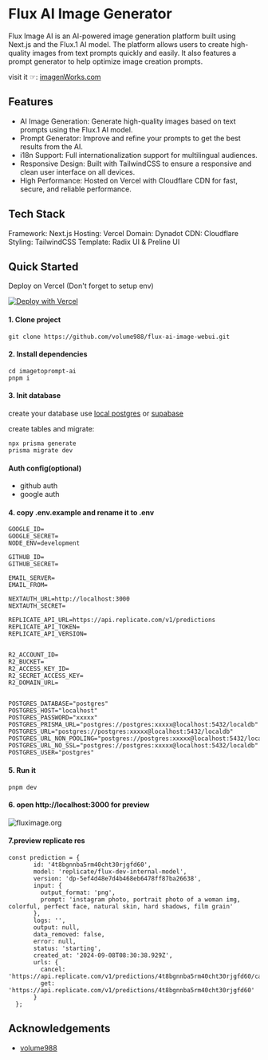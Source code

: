 # Flux AI Image Generator

Flux Image AI is an AI-powered image generation platform built using Next.js and the Flux.1 AI model. The platform allows users to create high-quality images from text prompts quickly and easily. It also features a prompt generator to help optimize image creation prompts.

visit it ☞: [imagenWorks.com](https://imagenWorks.com)


## Features

- AI Image Generation: Generate high-quality images based on text prompts using the Flux.1 AI model.
- Prompt Generator: Improve and refine your prompts to get the best results from the AI.
- i18n Support: Full internationalization support for multilingual audiences.
- Responsive Design: Built with TailwindCSS to ensure a responsive and clean user interface on all devices.
- High Performance: Hosted on Vercel with Cloudflare CDN for fast, secure, and reliable performance.

## Tech Stack

Framework: Next.js
Hosting: Vercel
Domain: Dynadot
CDN: Cloudflare
Styling: TailwindCSS
Template: Radix UI & Preline UI


## Quick Started

Deploy on Vercel (Don't forget to setup env)

[![Deploy with Vercel](https://vercel.com/button)](https://vercel.com/new/clone?repository-url=https://github.com/volume988/flux-ai-image-webui.git&project-name=flux-ai-image&repository-name=flux-ai-image)

#### 1. Clone project

```
git clone https://github.com/volume988/flux-ai-image-webui.git
```

#### 2. Install dependencies

```
cd imagetoprompt-ai
pnpm i
```

#### 3. Init database

create your database use [local postgres](https://wiki.postgresql.org/wiki/Homebrew) or [supabase](https://supabase.com/)

create tables and migrate:

```
npx prisma generate
prisma migrate dev
```
#### Auth config(optional)
* github auth
* google auth 
#### 4. copy .env.example and rename it to .env

```
GOOGLE_ID=
GOOGLE_SECRET=
NODE_ENV=development

GITHUB_ID=
GITHUB_SECRET=

EMAIL_SERVER=
EMAIL_FROM=

NEXTAUTH_URL=http://localhost:3000
NEXTAUTH_SECRET=

REPLICATE_API_URL=https://api.replicate.com/v1/predictions
REPLICATE_API_TOKEN=
REPLICATE_API_VERSION=


R2_ACCOUNT_ID=
R2_BUCKET=
R2_ACCESS_KEY_ID=
R2_SECRET_ACCESS_KEY=
R2_DOMAIN_URL=


POSTGRES_DATABASE="postgres"
POSTGRES_HOST="localhost"
POSTGRES_PASSWORD="xxxxx"
POSTGRES_PRISMA_URL="postgres://postgres:xxxxx@localhost:5432/localdb"
POSTGRES_URL="postgres://postgres:xxxxx@localhost:5432/localdb"
POSTGRES_URL_NON_POOLING="postgres://postgres:xxxxx@localhost:5432/localdb"
POSTGRES_URL_NO_SSL="postgres://postgres:xxxxx@localhost:5432/localdb"
POSTGRES_USER="postgres"
```


#### 5. Run it

```
pnpm dev
```

#### 6. open http://localhost:3000 for preview

![fluximage.org](https://pub-f5fc00c4ca7b445d95004c53d4b77e82.r2.dev/images/%E6%88%AA%E5%B1%8F2024-08-16%2011.42.05.png "Flux AI Image Generator")

#### 7.preview replicate res
``` 
const prediction = {
       id: '4t8bgnnba5rm40cht30rjgfd60',
       model: 'replicate/flux-dev-internal-model',
       version: 'dp-5ef4d48e7d4b468eb6478ff87ba26638',
       input: {
         output_format: 'png',
         prompt: 'instagram photo, portrait photo of a woman img, colorful, perfect face, natural skin, hard shadows, film grain'
       },
       logs: '',
       output: null,
       data_removed: false,
       error: null,
       status: 'starting',
       created_at: '2024-09-08T08:30:38.929Z',
       urls: {
         cancel: 'https://api.replicate.com/v1/predictions/4t8bgnnba5rm40cht30rjgfd60/cancel',
         get: 'https://api.replicate.com/v1/predictions/4t8bgnnba5rm40cht30rjgfd60'
       }
  };
```
## Acknowledgements

* [volume988](https://github.com/volume988)
